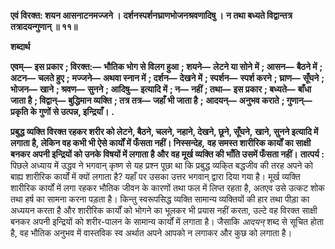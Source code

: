 **एवं विरक्त: शयन आसनाटनमज्जने ।** **दर्शनस्पर्शनघ्राणभोजनश्रवणादिषु ।** **न तथा बध्यते विद्वान्तत्र तत्रादयन्गुणान् ॥ ११॥** 

**शब्दार्थ** 

**एवम्—** **इस प्रकार** **; विरक्त:—** **भौतिक भोग से विलग हुआ** **; शयने—** **लेटने या सोने में** **; आसन—** **बैठने में** **; अटन—** **चलते हुए** **;** **मज्जने—** **अथवा स्नान में** **; दर्शन—** **देखने में** **; स्पर्शन—** **स्पर्श करने** **; घ्राण—** **सूँघने** **; भोजन—** **खाने** **; श्रवण—** **सुनने** **; आदिषु—** **इत्यादि में** **; न—** **नहीं** **; तथा—** **इस प्रकार** **; बध्यते—** **बाँधा जाता है** **; विद्वान्—** **बुद्धिमान व्यक्ति** **; तत्र तत्र—** **जहाँ भी जाता है** **;** **आदयन्—** **अनुभव कराते** **; गुणान्—** **प्रकृति के गुणों से उत्पन्न, इन्द्रियाँ।** **.** 

**प्रबुद्ध व्यक्ति विरक्त रहकर शरीर को लेटने, बैठने, चलने, नहाने, देखने, छूने, सूँघने,** **खाने, सुनने इत्यादि में लगाता है, लेकिन वह कभी भी ऐसे कार्यों में फँसता नहीं। निस्सन्देह,** **वह समस्त शारीरिक कार्यों का साक्षी बनकर अपनी इन्द्रियों को उनके विषयों में लगाता है और** **वह मूर्ख व्यक्ति की भाँति उसमें फँसता नहीं।** **तात्पर्य :** पिछले अध्याय में उद्धव ने भगवान् कृष्ण से यह प्रश्न पूछा था कि प्रबुद्ध व्यकि्त बद्धजीव की तरह अपने को बाह्य शारीरिक कार्यों में क्यों लगाता है? यहाँ पर उसका उत्तर भगवान् द्वारा दिया गया है। मूर्ख व्यक्ति शारीरिक कार्यों में लगा रहकर भौतिक जीवन के कारणों तथा फल में लिप्त रहता है, अतएव उसे उत्कट शोक तथा हर्ष का सामना करना पड़ता है। किन्तु स्वरूपसिद्ध व्यक्ति सामान्य व्यक्तियों की हार तथा पीड़ा का अध्ययन करता है और शारीरिक कार्यों को भोगने का भूलकर भी प्रयास नहीं करता, उल्टे वह विरक्त साक्षी बनकर अपनी इन्द्रियों को शरीर-पालन के सामान्य कार्यों में लगाता है। जैसाकि *आदयन्* शब्द से सूचित होता है, वह भौतिक अनुभव में वास्तविक स्व अर्थात अपने आपको न लगाकर और कुछ को लगाता है।  